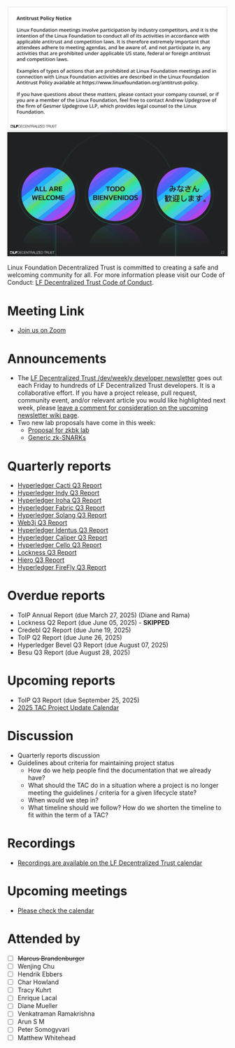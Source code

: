 [//]: # (SPDX-License-Identifier: CC-BY-4.0)

![Antitrust Policy Notice](../images/antitrust-policy-notice.png "Antitrust Policy Notice")
![All are Welcome in the LF Decentralized Trust Community](../images/all-are-welcome.png "All are Welcome in the LF Decentralized Trust Community")

Linux Foundation Decentralized Trust is committed to creating a safe and welcoming community for all. For more information please visit our Code of Conduct: [LF Decentralized Trust Code of Conduct](../../governing-documents/code-of-conduct.md).

# Meeting Link
- [Join us on Zoom](https://zoom-lfx.platform.linuxfoundation.org/meeting/95530440160?password=6e6b9a15-a635-497e-a6ce-078e6b1d2b49)

# Announcements
- The [LF Decentralized Trust /dev/weekly developer newsletter](https://lf-hyperledger.atlassian.net/wiki/spaces/DR/pages/17170445/dev+weekly+Newsletter) goes out each Friday to hundreds of LF Decentralized Trust developers. It is a collaborative effort. If you have a project release, pull request, community event, and/or relevant article you would like highlighted next week, please [leave a comment for consideration on the upcoming newsletter wiki page](https://lf-hyperledger.atlassian.net/wiki/spaces/DR/pages/75268141/2025).
- Two new lab proposals have come in this week:
    - [Proposal for zkbk lab](https://github.com/LF-Decentralized-Trust-labs/LF-Decentralized-Trust-labs.github.io/pull/335)
    - [Generic zk-SNARKs](https://github.com/LF-Decentralized-Trust-labs/LF-Decentralized-Trust-labs.github.io/pull/336)

# Quarterly reports
- [Hyperledger Cacti Q3 Report](https://github.com/LF-Decentralized-Trust/governance/pull/173)
- [Hyperledger Indy Q3 Report](https://github.com/LF-Decentralized-Trust/governance/pull/176)
- [Hyperledger Iroha Q3 Report](https://github.com/LF-Decentralized-Trust/governance/pull/182)
- [Hyperledger Fabric Q3 Report](https://github.com/LF-Decentralized-Trust/governance/pull/189)
- [Hyperledger Solang Q3 Report](https://github.com/LF-Decentralized-Trust/governance/pull/190)
- [Web3j Q3 Report](https://github.com/LF-Decentralized-Trust/governance/pull/191)
- [Hyperledger Identus Q3 Report](https://github.com/LF-Decentralized-Trust/governance/pull/193)
- [Hyperledger Caliper Q3 Report](https://github.com/LF-Decentralized-Trust/governance/pull/194)
- [Hyperledger Cello Q3 Report](https://github.com/LF-Decentralized-Trust/governance/pull/197)
- [Lockness Q3 Report](https://github.com/LF-Decentralized-Trust/governance/pull/199)
- [Hiero Q3 Report](https://github.com/LF-Decentralized-Trust/governance/pull/200)
- [Hyperledger FireFly Q3 Report](https://github.com/LF-Decentralized-Trust/governance/pull/201)

# Overdue reports
- ToIP Annual Report (due March 27, 2025) (Diane and Rama)
- Lockness Q2 Report (due June 05, 2025) - **SKIPPED**
- Credebl Q2 Report (due June 19, 2025)
- ToIP Q2 Report (due June 26, 2025)
- Hyperledger Bevel Q3 Report (due August 07, 2025)
- Besu Q3 Report (due August 28, 2025)

# Upcoming reports
- ToIP Q3 Report (due September 25, 2025)
- [2025 TAC Project Update Calendar](../../project-updates/2025/2025-schedule.md)

# Discussion
- Quarterly reports discussion
- Guidelines about criteria for maintaining project status
    - How do we help people find the documentation that we already have?
    - What should the TAC do in a situation where a project is no longer meeting the guidelines / criteria for a given lifecycle state?
    - When would we step in?
    - What timeline should we follow? How do we shorten the timeline to fit within the term of a TAC?

# Recordings
- [Recordings are available on the LF Decentralized Trust calendar](https://zoom-lfx.platform.linuxfoundation.org/meetings/lf-decentralized-trust)

# Upcoming meetings
- [Please check the calendar](https://zoom-lfx.platform.linuxfoundation.org/meetings/lf-decentralized-trust)

# Attended by

- [ ] ~~Marcus Brandenburger~~
- [ ] Wenjing Chu
- [ ] Hendrik Ebbers
- [ ] Char Howland
- [ ] Tracy Kuhrt
- [ ] Enrique Lacal
- [ ] Diane Mueller
- [ ] Venkatraman Ramakrishna
- [ ] Arun S M
- [ ] Peter Somogyvari
- [ ] Matthew Whitehead
